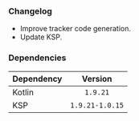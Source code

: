 ### Changelog
* Improve tracker code generation.
* Update KSP.

### Dependencies
| Dependency |     Version     |
|------------|:---------------:|
| Kotlin     |    `1.9.21`     |
| KSP        | `1.9.21-1.0.15` |
